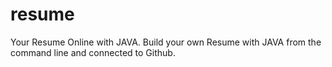# resume
Your Resume Online with JAVA. Build your own Resume with JAVA from the command line and connected to Github.
